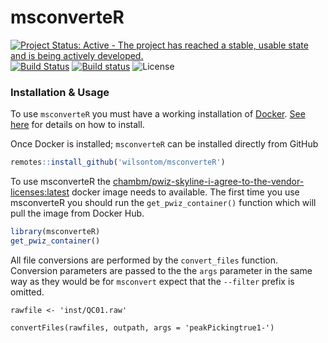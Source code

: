 # msconverteR

[![Project Status: Active - The project has reached a stable, usable state and is being actively developed.](http://www.repostatus.org/badges/latest/active.svg)](http://www.repostatus.org/#active) [![Build Status](https://travis-ci.org/wilsontom/msconverteR.svg?branch=master)](https://travis-ci.org/wilsontom/msconverteR) [![Build status](https://ci.appveyor.com/api/projects/status/9qjt5jk4u6ty98uh/branch/master?svg=true)](https://ci.appveyor.com/project/wilsontom/msconverter/branch/master) ![License](https://img.shields.io/badge/license-GNU%20GPL%20v3.0-blue.svg "GNU GPL v3.0")


### Installation & Usage

To use `msconverteR` you must have a working installation of [Docker](https://www.docker.com/). [See here](https://docs.docker.com/install/) for details on how to install.

Once Docker is installed; `msconverteR` can be installed directly from GitHub

```r
remotes::install_github('wilsontom/msconverteR')

```

To use msconverteR the [chambm/pwiz-skyline-i-agree-to-the-vendor-licenses:latest](https://hub.docker.com/r/chambm/pwiz-skyline-i-agree-to-the-vendor-licenses) docker image needs to available. The first time you use msconverteR you should run the `get_pwiz_container()` function which will pull the image from Docker Hub.

```r
library(msconverteR)
get_pwiz_container()
```

All file conversions are performed by the `convert_files` function. Conversion parameters are passed to the the `args` parameter in the same way as they would be for `msconvert` expect that the `--filter` prefix is omitted. 

```
rawfile <- 'inst/QC01.raw'

convertFiles(rawfiles, outpath, args = 'peakPickingtrue1-')
```




